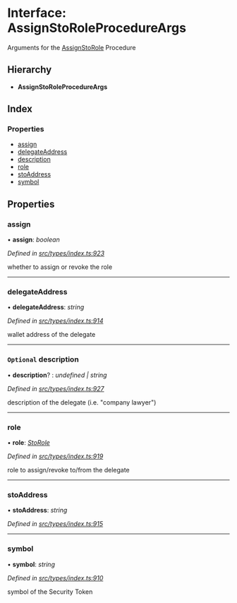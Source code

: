 # Interface: AssignStoRoleProcedureArgs

Arguments for the [AssignStoRole](../enums/_types_index_.proceduretype.md#assignstorole) Procedure

## Hierarchy

* **AssignStoRoleProcedureArgs**

## Index

### Properties

* [assign](_types_index_.assignstoroleprocedureargs.md#assign)
* [delegateAddress](_types_index_.assignstoroleprocedureargs.md#delegateaddress)
* [description](_types_index_.assignstoroleprocedureargs.md#optional-description)
* [role](_types_index_.assignstoroleprocedureargs.md#role)
* [stoAddress](_types_index_.assignstoroleprocedureargs.md#stoaddress)
* [symbol](_types_index_.assignstoroleprocedureargs.md#symbol)

## Properties

###  assign

• **assign**: *boolean*

*Defined in [src/types/index.ts:923](https://github.com/PolymathNetwork/polymath-sdk/blob/fb8c7c9/src/types/index.ts#L923)*

whether to assign or revoke the role

___

###  delegateAddress

• **delegateAddress**: *string*

*Defined in [src/types/index.ts:914](https://github.com/PolymathNetwork/polymath-sdk/blob/fb8c7c9/src/types/index.ts#L914)*

wallet address of the delegate

___

### `Optional` description

• **description**? : *undefined | string*

*Defined in [src/types/index.ts:927](https://github.com/PolymathNetwork/polymath-sdk/blob/fb8c7c9/src/types/index.ts#L927)*

description of the delegate (i.e. "company lawyer")

___

###  role

• **role**: *[StoRole](../enums/_types_index_.storole.md)*

*Defined in [src/types/index.ts:919](https://github.com/PolymathNetwork/polymath-sdk/blob/fb8c7c9/src/types/index.ts#L919)*

role to assign/revoke to/from the delegate

___

###  stoAddress

• **stoAddress**: *string*

*Defined in [src/types/index.ts:915](https://github.com/PolymathNetwork/polymath-sdk/blob/fb8c7c9/src/types/index.ts#L915)*

___

###  symbol

• **symbol**: *string*

*Defined in [src/types/index.ts:910](https://github.com/PolymathNetwork/polymath-sdk/blob/fb8c7c9/src/types/index.ts#L910)*

symbol of the Security Token
